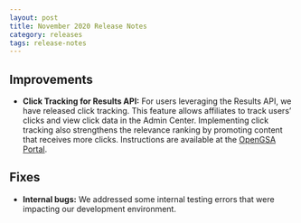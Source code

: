 ```yaml
---
layout: post
title: November 2020 Release Notes
category: releases
tags: release-notes
---
```


## Improvements

* **Click Tracking for Results API:** For users leveraging the Results API, we have released click tracking. This feature allows affiliates to track users’ clicks and view click data in the Admin Center. Implementing click tracking also strengthens the relevance ranking by promoting content that receives more clicks. Instructions are available at the [OpenGSA Portal](https://open.gsa.gov/api/searchgov-clicks/).

## Fixes

* **Internal bugs:** We addressed some internal testing errors that were impacting our development environment. 